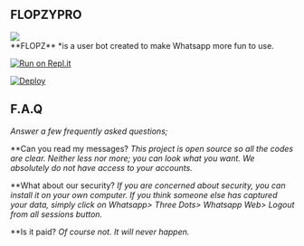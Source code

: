 ## FLOPZYPRO
<div align-center>
<img src=https://github.com/udnisap208/flopzbot/blob/main/123.jpg?raw=true>
</div>
**FLOPZ** *is a user bot created to make Whatsapp more fun to use.


[![Run on Repl.it](https://repl.it/badge/github/phaticusthiccy/WhatsAsenaDuplicated)](https://replit.com/@lasindu123/XTROID)

[![Deploy](https://www.herokucdn.com/deploy/button.svg)](https://heroku.com/deploy?template=https://github.com/udnisap208/flopzypro)


## F.A.Q
*Answer a few frequently asked questions;*

**Can you read my messages?
*This project is open source so all the codes are clear. Neither less nor more; you can look what you want. We absolutely do not have access to your accounts.*

**What about our security?
*If you are concerned about security, you can install it on your own computer. If you think someone else has captured your data, simply click on Whatsapp> Three Dots> Whatsapp Web> Logout from all sessions button.*

**Is it paid?
*Of course not. It will never happen.*
